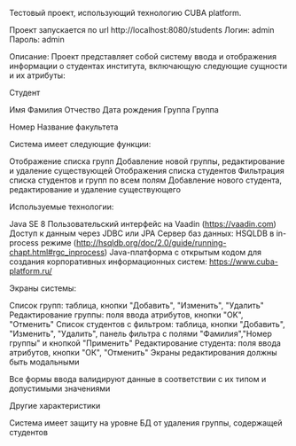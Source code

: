 Тестовый проект, использующий технологию CUBA platform.

Проект запускается по url http://localhost:8080/students
Логин: admin
Пароль: admin

Описание: Проект представляет собой систему ввода и отображения информации о студентах института, включающую следующие сущности и их атрибуты:
 

Студент

Имя
Фамилия
Отчество
Дата рождения
Группа
Группа

Номер
Название факультета
 

Система имеет следующие функции:

Отображение списка групп
Добавление новой группы, редактирование и удаление существующей
Отображения списка студентов
Фильтрация списка студентов и групп по всем полям
Добавление нового студента, редактирование и удаление существующего
 

Используемые технологии:

Java SE 8
Пользовательский интерфейс на Vaadin (https://vaadin.com)
Доступ к данным через JDBC или JPA
Сервер баз данных: HSQLDB в in-process режиме (http://hsqldb.org/doc/2.0/guide/running-chapt.html#rgc_inprocess)
Java-платформа с открытым кодом для создания корпоративных информационных систем: https://www.cuba-platform.ru/
 

Экраны системы:

Список групп: таблица, кнопки "Добавить", "Изменить", "Удалить"
Редактирование группы: поля ввода атрибутов, кнопки "OK", "Отменить"
Список студентов с фильтром: таблица, кнопки "Добавить", "Изменить", "Удалить", панель фильтра с полями "Фамилия","Номер группы" и кнопкой "Применить"
Редактирование студента: поля ввода атрибутов, кнопки "ОК", "Отменить"
Экраны редактирования должны быть модальными

Все формы ввода валидируют данные в соответствии с их типом и допустимыми значениями

Другие характеристики

Система имеет защиту на уровне БД от удаления группы, содержащей студентов